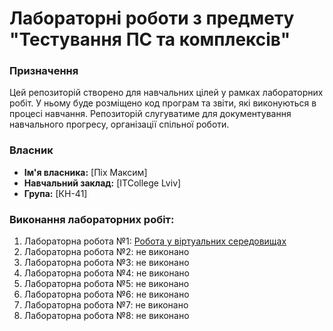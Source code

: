 # Лабораторні роботи з предмету "Тестування ПС та комплексів"

### Призначення
Цей репозиторій створено для навчальних цілей у рамках лабораторних робіт. У ньому буде розміщено код програм та звіти, які виконуються в процесі навчання. Репозиторій слугуватиме для документування навчального прогресу, організації спільної роботи.

### Власник
- **Ім'я власника:** [Піх Максим]
- **Навчальний заклад:** [ITCollege Lviv]
- **Група:** [КН-41]

### Виконання лабораторних робіт:
1. Лабораторна робота №1: [Робота у віртуальних середовищах](./1_lab/)
2. Лабораторна робота №2: не виконано
3. Лабораторна робота №3: не виконано
4. Лабораторна робота №4: не виконано
5. Лабораторна робота №5: не виконано
6. Лабораторна робота №6: не виконано
7. Лабораторна робота №7: не виконано
8. Лабораторна робота №8: не виконано